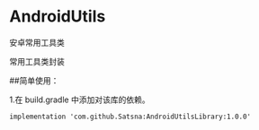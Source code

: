 # AndroidUtils
安卓常用工具类

常用工具类封装

##简单使用：

1.在 build.gradle 中添加对该库的依赖。

	implementation 'com.github.Satsna:AndroidUtilsLibrary:1.0.0'
